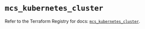 # `mcs_kubernetes_cluster`

Refer to the Terraform Registry for docs: [`mcs_kubernetes_cluster`](https://registry.terraform.io/providers/mailrucloudsolutions/mcs/0.6.14/docs/resources/kubernetes_cluster).
